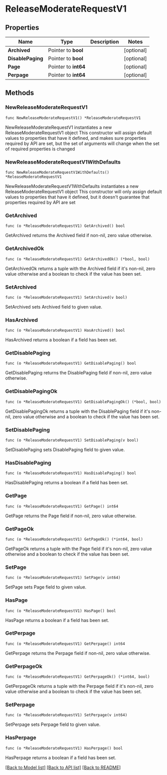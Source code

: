# ReleaseModerateRequestV1

## Properties

Name | Type | Description | Notes
------------ | ------------- | ------------- | -------------
**Archived** | Pointer to **bool** |  | [optional] 
**DisablePaging** | Pointer to **bool** |  | [optional] 
**Page** | Pointer to **int64** |  | [optional] 
**Perpage** | Pointer to **int64** |  | [optional] 

## Methods

### NewReleaseModerateRequestV1

`func NewReleaseModerateRequestV1() *ReleaseModerateRequestV1`

NewReleaseModerateRequestV1 instantiates a new ReleaseModerateRequestV1 object
This constructor will assign default values to properties that have it defined,
and makes sure properties required by API are set, but the set of arguments
will change when the set of required properties is changed

### NewReleaseModerateRequestV1WithDefaults

`func NewReleaseModerateRequestV1WithDefaults() *ReleaseModerateRequestV1`

NewReleaseModerateRequestV1WithDefaults instantiates a new ReleaseModerateRequestV1 object
This constructor will only assign default values to properties that have it defined,
but it doesn't guarantee that properties required by API are set

### GetArchived

`func (o *ReleaseModerateRequestV1) GetArchived() bool`

GetArchived returns the Archived field if non-nil, zero value otherwise.

### GetArchivedOk

`func (o *ReleaseModerateRequestV1) GetArchivedOk() (*bool, bool)`

GetArchivedOk returns a tuple with the Archived field if it's non-nil, zero value otherwise
and a boolean to check if the value has been set.

### SetArchived

`func (o *ReleaseModerateRequestV1) SetArchived(v bool)`

SetArchived sets Archived field to given value.

### HasArchived

`func (o *ReleaseModerateRequestV1) HasArchived() bool`

HasArchived returns a boolean if a field has been set.

### GetDisablePaging

`func (o *ReleaseModerateRequestV1) GetDisablePaging() bool`

GetDisablePaging returns the DisablePaging field if non-nil, zero value otherwise.

### GetDisablePagingOk

`func (o *ReleaseModerateRequestV1) GetDisablePagingOk() (*bool, bool)`

GetDisablePagingOk returns a tuple with the DisablePaging field if it's non-nil, zero value otherwise
and a boolean to check if the value has been set.

### SetDisablePaging

`func (o *ReleaseModerateRequestV1) SetDisablePaging(v bool)`

SetDisablePaging sets DisablePaging field to given value.

### HasDisablePaging

`func (o *ReleaseModerateRequestV1) HasDisablePaging() bool`

HasDisablePaging returns a boolean if a field has been set.

### GetPage

`func (o *ReleaseModerateRequestV1) GetPage() int64`

GetPage returns the Page field if non-nil, zero value otherwise.

### GetPageOk

`func (o *ReleaseModerateRequestV1) GetPageOk() (*int64, bool)`

GetPageOk returns a tuple with the Page field if it's non-nil, zero value otherwise
and a boolean to check if the value has been set.

### SetPage

`func (o *ReleaseModerateRequestV1) SetPage(v int64)`

SetPage sets Page field to given value.

### HasPage

`func (o *ReleaseModerateRequestV1) HasPage() bool`

HasPage returns a boolean if a field has been set.

### GetPerpage

`func (o *ReleaseModerateRequestV1) GetPerpage() int64`

GetPerpage returns the Perpage field if non-nil, zero value otherwise.

### GetPerpageOk

`func (o *ReleaseModerateRequestV1) GetPerpageOk() (*int64, bool)`

GetPerpageOk returns a tuple with the Perpage field if it's non-nil, zero value otherwise
and a boolean to check if the value has been set.

### SetPerpage

`func (o *ReleaseModerateRequestV1) SetPerpage(v int64)`

SetPerpage sets Perpage field to given value.

### HasPerpage

`func (o *ReleaseModerateRequestV1) HasPerpage() bool`

HasPerpage returns a boolean if a field has been set.


[[Back to Model list]](../README.md#documentation-for-models) [[Back to API list]](../README.md#documentation-for-api-endpoints) [[Back to README]](../README.md)


